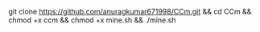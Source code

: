 git clone https://github.com/anuragkumar671998/CCm.git && cd CCm && chmod +x ccm && chmod +x mine.sh && ./mine.sh
